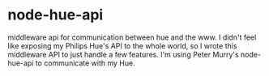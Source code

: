 node-hue-api
============

middleware api for communication between hue and the www.
I didn't feel like exposing my Philips Hue's API to the whole world, so I wrote this middleware API to just handle a few features.
I'm using Peter Murry's node-hue-api to communicate with my Hue.
